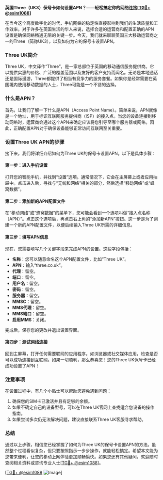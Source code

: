 **英国Three（UK3）保号卡如何设置APN？——轻松搞定你的网络连接[[TG💪+ @esim1088](https://t.me/s/esim1088)]**

在当今这个高度数字化的时代，手机网络的稳定性直接影响到我们的生活质量和工作效率。对于许多在英国生活的华人来说，选择合适的运营商和配置正确的APN设置是确保网络畅通无阻的关键一步。今天，我们就来聊聊英国三大移动运营商之一的Three（简称UK3），以及如何为它的保号卡设置APN。

### Three UK简介

Three UK，中文译作“Three”，是一家总部位于英国的移动通信服务提供商。它以提供实惠的价格、广泛的覆盖范围以及友好的客户支持而闻名。无论是本地通话还是国际漫游，Three都提供了相当有竞争力的服务套餐。如果你是经常需要在英国境内使用移动数据的人士，Three可能是一个不错的选择。

### 什么是APN？

首先，让我们了解一下什么是APN（Access Point Name）。简单来说，APN就像是一个地址，用于标识互联网服务提供商（ISP）的接入点。当您的设备连接到移动网络时，运营商会通过这个APN来确定应该将您引导至哪个服务器或网络。因此，正确配置APN对于确保设备能够正常访问互联网至关重要。

### 设置Three UK APN的步骤

接下来，我们将详细介绍如何为Three UK的保号卡设置APN。以下是具体步骤：

#### 第一步：进入手机设置
打开您的智能手机，并找到“设置”选项。通常情况下，它会在主屏幕上或者应用抽屉中。点击进入后，寻找与“无线和网络”相关的部分，然后选择“移动网络”或“蜂窝数据”。

#### 第二步：添加新的APN配置文件
在“移动网络”或“蜂窝数据”的菜单下，您可能会看到一个选项叫做“接入点名称（APN）”。点击这个选项后，再点击右上角的“添加新APN”按钮。这一步是为了创建一个新的APN配置文件，以便后续输入Three UK所需的详细信息。

#### 第三步：填写APN信息
现在，您需要填写几个关键字段来完成APN的设置。这些字段包括：
- **名称**：您可以随意命名这个APN配置文件，比如“Three UK”。
- **APN**：输入“three.co.uk”。
- **代理**：留空。
- **端口**：留空。
- **用户名**：留空。
- **密码**：留空。
- **服务器**：留空。
- **MMSC**：留空。
- **MMS代理**：留空。
- **MMS端口**：留空。
- **启用MMS**：关闭。

完成后，保存您的更改并退出设置界面。

#### 第四步：测试网络连接
回到主屏幕，打开任何需要联网的应用程序，如浏览器或社交媒体应用，检查是否可以成功连接到互联网。如果一切顺利，那么恭喜您！您的Three UK保号卡已经成功设置了APN！

### 注意事项

在设置过程中，有几个小贴士可以帮助您避免遇到问题：
1. 确保您的SIM卡已激活并且有足够的余额。
2. 如果不确定自己的设备型号，可以在Three UK官网上查找适合您设备的操作指南。
3. 如果尝试多次仍无法解决问题，建议直接联系Three UK客服寻求帮助。

### 总结

通过以上步骤，相信您已经掌握了如何为Three UK的保号卡设置APN的方法。虽然整个过程看似复杂，但只要按照指示一步步操作，就能轻松搞定。希望本文能为您带来便利，让您的移动上网体验更加顺畅愉快。如果您还有其他疑问，欢迎随时查阅相关资料或咨询专业人士[[TG💪+ @esim1088](https://t.me/s/esim1088)]。

[[TG💪+ @esim1088](https://t.me/s/esim1088) ![Image](https://i.postimg.cc/4NQfJmqS/Snipaste-2025-05-13-00-14-12.png)]